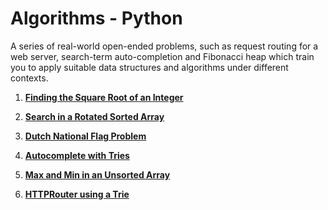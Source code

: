 # Algorithms - Python
A series of real-world open-ended problems, such as request routing for a web server, search-term auto-completion and Fibonacci heap which train you to apply suitable data structures and algorithms under different contexts.

1. **[Finding the Square Root of an Integer](https://github.com/jitendrabhamare/Problems-vs-Algorithms/blob/master/Find_Sqrt.md)**

2. **[Search in a Rotated Sorted Array](https://github.com/jitendrabhamare/Problems-vs-Algorithms/blob/master/Rotated_Array_Search.md)**

3. **[Dutch National Flag Problem](https://github.com/jitendrabhamare/Problems-vs-Algorithms/blob/master/Dutch_National_Flag.md)**

4. **[Autocomplete with Tries](https://github.com/jitendrabhamare/Problems-vs-Algorithms/blob/master/Autocomplete.md)**

5. **[Max and Min in an Unsorted Array](https://github.com/jitendrabhamare/Problems-vs-Algorithms/blob/master/Get_Min_Max.md)**

6. **[HTTPRouter using a Trie ](https://github.com/jitendrabhamare/Problems-vs-Algorithms/blob/master/HTTPRouter.md)**


